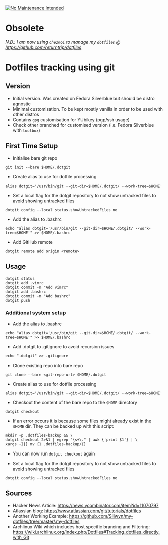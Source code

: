[![No Maintenance Intended](http://unmaintained.tech/badge.svg)](http://unmaintained.tech/)

# Obsolete

*N.B.: I am now using `chezmoi` to manage my `dotfiles` @ https://github.com/returntrip/dotfiles*

# Dotfiles tracking using git

## Version

- Initial version. Was created on Fedora Silverblue but should be distro agnostic
- Minimal customisation. To be kept mostly vanilla in order to be used with other distros
- Contains `gpg` customisation for YUbikey (pgp/ssh usage)
- Check other branched for customised version (i.e. Fedora Silverblue with `toolbox`)
## First Time Setup

- Initialise bare git repo

`git init --bare $HOME/.dotgit`

- Create alias to use for dotfile processing

`alias dotgit='/usr/bin/git --git-dir=$HOME/.dotgit/ --work-tree=$HOME'`

- Set a local flag for the dotgit repository to not show untracked files to avoid showing untracked files

`dotgit config --local status.showUntrackedFiles no`

- Add the alias to .bashrc

`echo "alias dotgit='/usr/bin/git --git-dir=$HOME/.dotgit/ --work-tree=$HOME'" >> $HOME/.bashrc`

- Add GitHub remote

`dotgit remote add origin <remote>`

## Usage

```
dotgit status
dotgit add .vimrc
dotgit commit -m "Add vimrc"
dotgit add .bashrc
dotgit commit -m "Add bashrc"
dotgit push
```

### Additional system setup

- Add the alias to .bashrc

`echo "alias dotgit='/usr/bin/git --git-dir=$HOME/.dotgit/ --work-tree=$HOME'" >> $HOME/.bashrc`

- Add .dotgit to .gitignore to avoid recursion issues

`echo ".dotgit" >> .gitignore`

- Clone existing repo into bare repo

`git clone --bare <git-repo-url> $HOME/.dotgit`

- Create alias to use for dotfile processing

`alias dotgit='/usr/bin/git --git-dir=$HOME/.dotgit/ --work-tree=$HOME'`

- Checkout the content of the bare repo to the `$HOME` directory

`dotgit checkout`

- If an error occurs it is because some files might already exist in the `$HOME` dir. They can be backed up with this script:

```
mkdir -p .dotfiles-backup && \
dotgit checkout 2>&1 | egrep "\s+\." | awk {'print $1'} | \
xargs -I{} mv {} .dotfiles-backup/{}
```

- You can now run `dotgit checkout` again

- Set a local flag for the dotgit repository to not show untracked files to avoid showing untracked files

`dotgit config --local status.showUntrackedFiles no`

## Sources

- Hacker News Article: https://news.ycombinator.com/item?id=11070797
- Atlassian blog: https://www.atlassian.com/git/tutorials/dotfiles
- Another Working Example: https://github.com/Siilwyn/my-dotfiles/tree/master/.my-dotfiles
- Archlinux Wiki which includes host specific brancing and Filtering: https://wiki.archlinux.org/index.php/Dotfiles#Tracking_dotfiles_directly_with_Git
